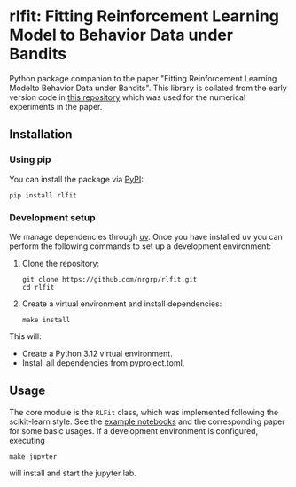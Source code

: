 # rlfit: Fitting Reinforcement Learning Model to Behavior Data under Bandits

Python package companion to the paper
"Fitting Reinforcement Learning Modelto Behavior Data under Bandits".
This library is collated from the early version code in
[this repository](https://github.com/nrgrp/fit_rl_mab)
which was used for the numerical experiments in the paper.

## Installation

### Using pip

You can install the package via [PyPI](https://pypi.org):

```shell
pip install rlfit
```

### Development setup

We manage dependencies through [uv](https://docs.astral.sh/uv).
Once you have installed uv you can perform the following
commands to set up a development environment:

1. Clone the repository:

    ```shell
    git clone https://github.com/nrgrp/rlfit.git
    cd rlfit
    ```

2. Create a virtual environment and install dependencies:

    ```shell
    make install
    ```

This will:

- Create a Python 3.12 virtual environment.
- Install all dependencies from pyproject.toml.

## Usage

The core module is the `RLFit` class, which was implemented
following the scikit-learn style.
See the [example notebooks](./examples) and the corresponding
paper for some basic usages.
If a development environment is configured, executing

```shell
make jupyter
```

will install and start the jupyter lab.
